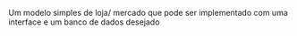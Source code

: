 Um modelo simples de loja/ mercado que pode ser implementado com uma interface e um banco de dados desejado
